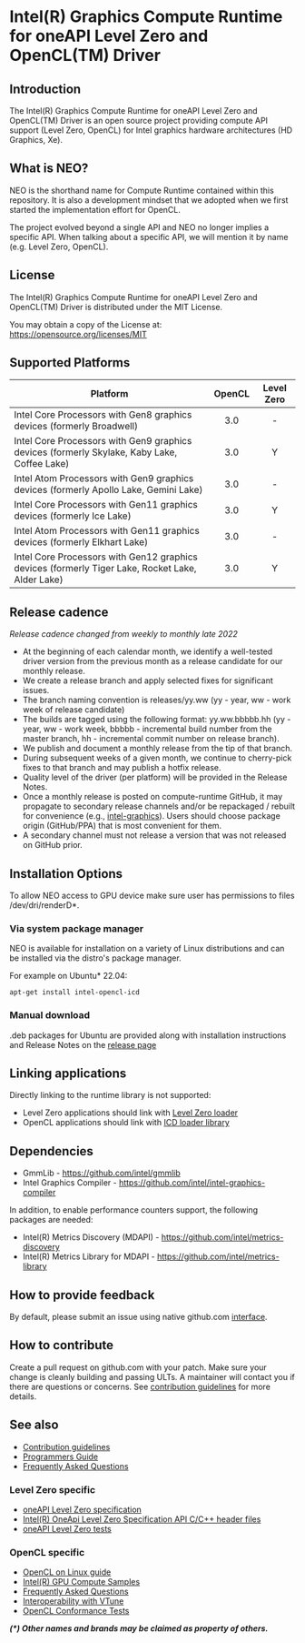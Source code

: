 <!---

Copyright (C) 2018-2025 Intel Corporation

SPDX-License-Identifier: MIT

-->

# Intel(R) Graphics Compute Runtime for oneAPI Level Zero and OpenCL(TM) Driver

## Introduction

The Intel(R) Graphics Compute Runtime for oneAPI Level Zero and OpenCL(TM) Driver
is an open source project providing compute API support (Level Zero, OpenCL)
for Intel graphics hardware architectures (HD Graphics, Xe).

## What is NEO?

NEO is the shorthand name for Compute Runtime contained within this repository.
It is also a development mindset that we adopted when we first started the
implementation effort for OpenCL.

The project evolved beyond a single API and NEO no longer implies a specific API.
When talking about a specific API, we will mention it by name (e.g. Level Zero, OpenCL).

## License

The Intel(R) Graphics Compute Runtime for oneAPI Level Zero and OpenCL(TM) Driver
is distributed under the MIT License.

You may obtain a copy of the License at: https://opensource.org/licenses/MIT

## Supported Platforms

|Platform|OpenCL|Level Zero|
|--------|:----:|:--------:|
|Intel Core Processors with Gen8 graphics devices (formerly Broadwell)| 3.0 | - |
|Intel Core Processors with Gen9 graphics devices (formerly Skylake, Kaby Lake, Coffee Lake)| 3.0 | Y |
|Intel Atom Processors with Gen9 graphics devices (formerly Apollo Lake, Gemini Lake)| 3.0 | - |
|Intel Core Processors with Gen11 graphics devices (formerly Ice Lake)| 3.0 | Y |
|Intel Atom Processors with Gen11 graphics devices (formerly Elkhart Lake)| 3.0 | - |
|Intel Core Processors with Gen12 graphics devices (formerly Tiger Lake, Rocket Lake, Alder Lake)| 3.0 | Y |

## Release cadence

_Release cadence changed from weekly to monthly late 2022_

* At the beginning of each calendar month, we identify a well-tested driver version from the previous month as a release candidate for our monthly release.
* We create a release branch and apply selected fixes for significant issues. 
* The branch naming convention is releases/yy.ww (yy - year, ww - work week of release candidate)
* The builds are tagged using the following format: yy.ww.bbbbb.hh (yy - year, ww - work week, bbbbb - incremental build number from the master branch, hh - incremental commit number on release branch).
* We publish and document a monthly release from the tip of that branch. 
* During subsequent weeks of a given month, we continue to cherry-pick fixes to that branch and may publish a hotfix release. 
* Quality level of the driver (per platform) will be provided in the Release Notes.
* Once a monthly release is posted on compute-runtime GitHub, it may propagate to secondary release channels and/or be repackaged / rebuilt for convenience (e.g., [intel-graphics](https://launchpad.net/~kobuk-team/+archive/ubuntu/intel-graphics)). Users should choose package origin (GitHub/PPA) that is most convenient for them.
* A secondary channel must not release a version that was not released on GitHub prior.
 

## Installation Options

To allow NEO access to GPU device make sure user has permissions to files /dev/dri/renderD*.

### Via system package manager

NEO is available for installation on a variety of Linux distributions
and can be installed via the distro's package manager.

For example on Ubuntu* 22.04:

```
apt-get install intel-opencl-icd
```

### Manual download

.deb packages for Ubuntu are provided along with installation instructions and
Release Notes on the [release page](https://github.com/intel/compute-runtime/releases)

## Linking applications

Directly linking to the runtime library is not supported:
* Level Zero applications should link with [Level Zero loader](https://github.com/oneapi-src/level-zero)
* OpenCL applications should link with [ICD loader library](https://github.com/KhronosGroup/OpenCL-ICD-Loader)

## Dependencies

* GmmLib - https://github.com/intel/gmmlib
* Intel Graphics Compiler - https://github.com/intel/intel-graphics-compiler

In addition, to enable performance counters support, the following packages are needed:
* Intel(R) Metrics Discovery (MDAPI) - https://github.com/intel/metrics-discovery
* Intel(R) Metrics Library for MDAPI - https://github.com/intel/metrics-library

## How to provide feedback

By default, please submit an issue using native github.com [interface](https://github.com/intel/compute-runtime/issues).

## How to contribute

Create a pull request on github.com with your patch. Make sure your change is cleanly building
and passing ULTs. A maintainer will contact you if there are questions or concerns.
See
[contribution guidelines](https://github.com/intel/compute-runtime/blob/master/CONTRIBUTING.md)
for more details.

## See also

* [Contribution guidelines](https://github.com/intel/compute-runtime/blob/master/CONTRIBUTING.md)
* [Programmers Guide](https://github.com/intel/compute-runtime/blob/master/programmers-guide/PROGRAMMERS_GUIDE.md)
* [Frequently Asked Questions](https://github.com/intel/compute-runtime/blob/master/FAQ.md)

### Level Zero specific
* [oneAPI Level Zero specification](https://oneapi-src.github.io/level-zero-spec/level-zero/latest/index.html)
* [Intel(R) OneApi Level Zero Specification API C/C++ header files](https://github.com/oneapi-src/level-zero/)
* [oneAPI Level Zero tests](https://github.com/oneapi-src/level-zero-tests/)

### OpenCL specific

* [OpenCL on Linux guide](https://github.com/bashbaug/OpenCLPapers/blob/markdown/OpenCLOnLinux.md)
* [Intel(R) GPU Compute Samples](https://github.com/intel/compute-samples)
* [Frequently Asked Questions](https://github.com/intel/compute-runtime/blob/master/opencl/doc/FAQ.md)
* [Interoperability with VTune](https://github.com/intel/compute-runtime/blob/master/opencl/doc/VTUNE.md)
* [OpenCL Conformance Tests](https://github.com/KhronosGroup/OpenCL-CTS/)

___(*) Other names and brands may be claimed as property of others.___

